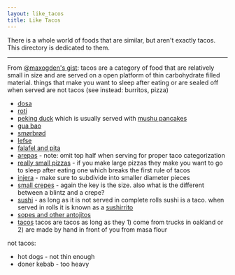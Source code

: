```yaml
---
layout: like_tacos
title: Like Tacos
---
```


There is a whole world of foods that are similar, but aren't exactly tacos. This directory is dedicated to them.

-----------------------------------------

From [@maxogden's gist](https://gist.github.com/maxogden/5906394): tacos are a category of food that are relatively small in size and are served on a open platform of thin carbohydrate filled material. things that make you want to sleep after eating or are sealed off when served are not tacos (see instead: burritos, pizza)

- [dosa](http://www.yummly.com/recipe/Dosas-_indian-Rice-And-Lentil-Pancakes_-My-Recipes?columns=4&position=6%2F32)
- [roti](http://kitchenrhapsody.blogspot.com/2013/04/verkadalai-arisi-roti-thakkali-kaara.html)
- [peking duck](http://www.seriouseats.com/2010/09/the-food-lab-how-to-make-peking-duck-at-home.html) which is usually served with [mushu pancakes](http://userealbutter.com/2013/02/13/mandarin-pancakes-mushu-shells-recipe/)
- [gua bao](http://veganmiam.com/recipes/vegan-taiwanese-gua-bao)
- [smørbrød](http://www.npr.org/2011/01/04/132627711/the-art-of-the-danish-open-face-sandwich)
- [lefse](http://www.thekitchn.com/recipe-norwegian-potato-lefse-recipes-from-the-kitchn-175433)
- [falafel and pita](http://www.feastingathome.com/2013/06/falafels-with-home-made-pita-and-creamy.html#.UdI4qD7wJZM)
- [arepas](http://www.seriouseats.com/2012/04/latin-american-cuisine-colombian-arepas.html) - note: omit top half when serving for proper taco categorization
- [really small pizzas](http://www.thecomfortofcooking.com/2012/08/make-your-own-mini-pizzas.html) - if you make large pizzas they make you want to go to sleep after eating one which breaks the first rule of tacos
- [injera](http://www.veganricha.com/2013/03/ethiopian-injera-100-teff-flatbread.html) - make sure to subdivide into smaller diameter pieces
- [small crepes](http://peachykitchens.com/2013/03/17/eh-maslenitsa-my-mini-crepes-with-mushroom-filling/) - again the key is the size. also what is the different between a blintz and a crepe?
- [sushi](http://shizuokasushi.com/2009/08/17/sushi-rice-the-recipe-basics/) - as long as it is not served in complete rolls sushi is a taco. when served in rolls it is known as a [sushirrito](http://www.sushirrito.com/)
- [sopes and other antojitos](https://en.wikipedia.org/wiki/Sope)
- [tacos](http://instagram.com/p/Yv6buoJr-_/) tacos are tacos as long as they 1) come from trucks in oakland or 2) are made by hand in front of you from masa flour

not tacos:

- hot dogs - not thin enough
- doner kebab - too heavy
